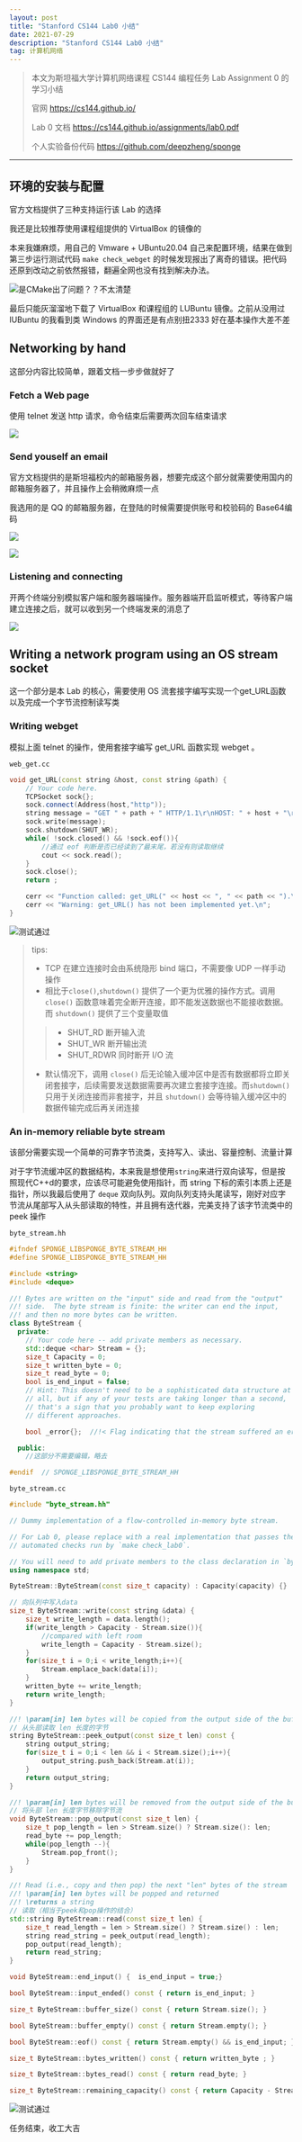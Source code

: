```yaml
---
layout: post
title: "Stanford CS144 Lab0 小结"
date: 2021-07-29 
description: "Stanford CS144 Lab0 小结"
tag: 计算机网络
---  
```



> 本文为斯坦福大学计算机网络课程 CS144 编程任务 Lab Assignment 0 的学习小结
> 
> 官网 https://cs144.github.io/
>
> Lab 0 文档 https://cs144.github.io/assignments/lab0.pdf
>
> 个人实验备份代码 https://github.com/deepzheng/sponge

---

## 环境的安装与配置

官方文档提供了三种支持运行该 Lab 的选择

我还是比较推荐使用课程组提供的 VirtualBox 的镜像的

本来我嫌麻烦，用自己的 Vmware + UBuntu20.04 自己来配置环境，结果在做到第三步运行测试代码 `make check_webget` 的时候发现报出了离奇的错误。把代码还原到改动之前依然报错，翻遍全网也没有找到解决办法。

![是CMake出了问题？？不太清楚](https://pic4.zhimg.com/80/v2-b42d2b58d9410a33250215b1d0f55ecb.png)

最后只能灰溜溜地下载了 VirtualBox 和课程组的 LUBuntu 镜像。之前从没用过lUBuntu 的我看到类 Windows 的界面还是有点别扭2333 好在基本操作大差不差

## Networking by hand 

这部分内容比较简单，跟着文档一步步做就好了

### Fetch a Web page

使用 telnet 发送 http 请求，命令结束后需要两次回车结束请求

![](https://pic4.zhimg.com/80/v2-409ca4a4e660af65011b3df7c62a382f.png)

### Send youself an email

官方文档提供的是斯坦福校内的邮箱服务器，想要完成这个部分就需要使用国内的邮箱服务器了，并且操作上会稍微麻烦一点


我选用的是 QQ 的邮箱服务器，在登陆的时候需要提供账号和校验码的 Base64编码

![](https://pic4.zhimg.com/80/v2-3d7b855c6d9004b44d14e8c74063a62a.png)

![](https://pic4.zhimg.com/80/v2-11b0c62368a73a5ff6696137df579a87.png)

### Listening and connecting

开两个终端分别模拟客户端和服务器端操作。服务器端开启监听模式，等待客户端建立连接之后，就可以收到另一个终端发来的消息了

![](https://pic4.zhimg.com/80/v2-0f0f3174d423eb9042daebbde6684d4e.png)

## Writing a network program using an OS stream socket

这一个部分是本 Lab 的核心，需要使用 OS 流套接字编写实现一个get_URL函数以及完成一个字节流控制读写类

### Writing webget
模拟上面 telnet 的操作，使用套接字编写 get_URL 函数实现 webget 。

`web_get.cc`

```C++
void get_URL(const string &host, const string &path) {
    // Your code here.
    TCPSocket sock{};
    sock.connect(Address(host,"http"));
    string message = "GET " + path + " HTTP/1.1\r\nHOST: " + host + "\r\n\r\n";
    sock.write(message);
    sock.shutdown(SHUT_WR);
    while( !sock.closed() && !sock.eof()){
        //通过 eof 判断是否已经读到了最末尾，若没有则读取继续
        cout << sock.read();
    }
    sock.close();
    return ;

    cerr << "Function called: get_URL(" << host << ", " << path << ").\n";
    cerr << "Warning: get_URL() has not been implemented yet.\n";
}
```

![测试通过](https://pic4.zhimg.com/80/v2-b1ef21ee9e774f5c37722ce91dc512dc.png)

> tips: 
> 
> * TCP 在建立连接时会由系统隐形 bind 端口，不需要像 UDP 一样手动操作
> * 相比于`close()`,`shutdown()` 提供了一个更为优雅的操作方式。调用 `close()` 函数意味着完全断开连接，即不能发送数据也不能接收数据。而 `shutdown()` 提供了三个变量取值 
>> * SHUT_RD 断开输入流
>> * SHUT_WR 断开输出流
>> * SHUT_RDWR 同时断开 I/O 流
>
> * 默认情况下，调用 `close()` 后无论输入缓冲区中是否有数据都将立即关闭套接字，后续需要发送数据需要再次建立套接字连接。而`shutdown()` 只用于关闭连接而非套接字，并且 `shutdown()` 会等待输入缓冲区中的数据传输完成后再关闭连接
 
### An in-memory reliable byte stream

该部分需要实现一个简单的可靠字节流类，支持写入、读出、容量控制、流量计算

对于字节流缓冲区的数据结构，本来我是想使用`string`来进行双向读写，但是按照现代C++d的要求，应该尽可能避免使用指针，而 string 下标的索引本质上还是指针，所以我最后使用了 `deque` 双向队列。双向队列支持头尾读写，刚好对应字节流从尾部写入从头部读取的特性，并且拥有迭代器，完美支持了该字节流类中的 peek 操作

`byte_stream.hh`
```C++ 
#ifndef SPONGE_LIBSPONGE_BYTE_STREAM_HH
#define SPONGE_LIBSPONGE_BYTE_STREAM_HH

#include <string>
#include <deque>

//! Bytes are written on the "input" side and read from the "output"
//! side.  The byte stream is finite: the writer can end the input,
//! and then no more bytes can be written.
class ByteStream {
  private:
    // Your code here -- add private members as necessary.    
    std::deque <char> Stream = {};
    size_t Capacity = 0;
    size_t written_byte = 0;
    size_t read_byte = 0;
    bool is_end_input = false;
    // Hint: This doesn't need to be a sophisticated data structure at
    // all, but if any of your tests are taking longer than a second,
    // that's a sign that you probably want to keep exploring
    // different approaches.

    bool _error{};  //!< Flag indicating that the stream suffered an error.

  public:
    //这部分不需要编辑，略去

#endif  // SPONGE_LIBSPONGE_BYTE_STREAM_HH

```

`byte_stream.cc`
```C++
#include "byte_stream.hh"

// Dummy implementation of a flow-controlled in-memory byte stream.

// For Lab 0, please replace with a real implementation that passes the
// automated checks run by `make check_lab0`.

// You will need to add private members to the class declaration in `byte_stream.hh`
using namespace std;

ByteStream::ByteStream(const size_t capacity) : Capacity(capacity) {}

// 向队列中写入data
size_t ByteStream::write(const string &data) {
    size_t write_length = data.length();
    if(write_length > Capacity - Stream.size()){
        //compared with left room
        write_length = Capacity - Stream.size();
    }
    for(size_t i = 0;i < write_length;i++){
        Stream.emplace_back(data[i]);
    }
    written_byte += write_length;
    return write_length;
}

//! \param[in] len bytes will be copied from the output side of the buffer
// 从头部读取 len 长度的字节
string ByteStream::peek_output(const size_t len) const {
    string output_string;
    for(size_t i = 0;i < len && i < Stream.size();i++){
        output_string.push_back(Stream.at(i));
    }
    return output_string;
}

//! \param[in] len bytes will be removed from the output side of the buffer
// 将头部 len 长度字节移除字节流
void ByteStream::pop_output(const size_t len) {
    size_t pop_length = len > Stream.size() ? Stream.size(): len;
    read_byte += pop_length;
    while(pop_length --){
        Stream.pop_front();
    }
}

//! Read (i.e., copy and then pop) the next "len" bytes of the stream
//! \param[in] len bytes will be popped and returned
//! \returns a string
// 读取（相当于peek和pop操作的结合）
std::string ByteStream::read(const size_t len) {
    size_t read_length = len > Stream.size() ? Stream.size() : len;
    string read_string = peek_output(read_length);
    pop_output(read_length);
    return read_string;
}

void ByteStream::end_input() {  is_end_input = true;}

bool ByteStream::input_ended() const { return is_end_input; }

size_t ByteStream::buffer_size() const { return Stream.size(); }

bool ByteStream::buffer_empty() const { return Stream.empty(); }

bool ByteStream::eof() const { return Stream.empty() && is_end_input; }

size_t ByteStream::bytes_written() const { return written_byte ; }

size_t ByteStream::bytes_read() const { return read_byte; }

size_t ByteStream::remaining_capacity() const { return Capacity - Stream.size(); }

```

![测试通过](https://pic4.zhimg.com/80/v2-28da27c8c4074258b238a8b12677dc32.png)

任务结束，收工大吉